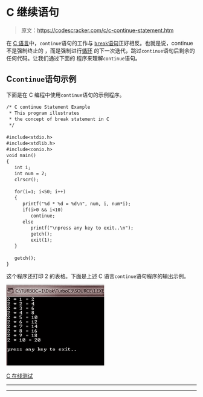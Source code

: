 # C 继续语句

> 原文：<https://codescracker.com/c/c-continue-statement.htm>

在 [C 语言](/c/index.htm)中，`continue`语句的工作与 [`break`语句](/c/c-break-statement.htm)正好相反。也就是说，continue 不是强制终止的 ，而是强制进行[循环](/c/c-loops.htm) 的下一次迭代，跳过`continue`语句后剩余的任何代码。让我们通过下面的 程序来理解`continue`语句。

## C`continue`语句示例

下面是在 C 编程中使用`continue`语句的示例程序。

```
/* C continue Statement Example 
 * This program illustrates
 * the concept of break statement in C
 */

#include<stdio.h>
#include<stdlib.h>
#include<conio.h>
void main()
{
   int i;
   int num = 2;
   clrscr();

   for(i=1; i<50; i++)
   {
      printf("%d * %d = %d\n", num, i, num*i);
      if(i>0 && i<10)
         continue;
      else
         printf("\npress any key to exit..\n");
         getch();
         exit(1);
   }

   getch();
}
```

这个程序还打印 2 的表格。下面是上述 C 语言`continue`语句程序的输出示例。

![c continue statement](img/4c01f0bf3e805609db8f358f90dd03e0.png)

[C 在线测试](/exam/showtest.php?subid=2)

* * *

* * *
